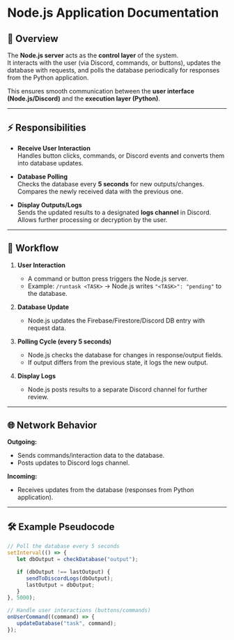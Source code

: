 # Node.js Application Documentation

## 📌 Overview
The **Node.js server** acts as the **control layer** of the system.  
It interacts with the user (via Discord, commands, or buttons), updates the database with requests, and polls the database periodically for responses from the Python application.  

This ensures smooth communication between the **user interface (Node.js/Discord)** and the **execution layer (Python)**.

---

## ⚡ Responsibilities
- **Receive User Interaction**  
  Handles button clicks, commands, or Discord events and converts them into database updates.

- **Database Polling**  
  Checks the database every **5 seconds** for new outputs/changes.  
  Compares the newly received data with the previous one.

- **Display Outputs/Logs**  
  Sends the updated results to a designated **logs channel** in Discord.  
  Allows further processing or decryption by the user.

---

## 🔄 Workflow
1. **User Interaction**  
   - A command or button press triggers the Node.js server.  
   - Example: `/runtask <TASK>` → Node.js writes `"<TASK>": "pending"` to the database.

2. **Database Update**  
   - Node.js updates the Firebase/Firestore/Discord DB entry with request data.

3. **Polling Cycle (every 5 seconds)**  
   - Node.js checks the database for changes in response/output fields.  
   - If output differs from the previous state, it logs the new output.

4. **Display Logs**  
   - Node.js posts results to a separate Discord channel for further review.

---

## 🌐 Network Behavior
**Outgoing:**
- Sends commands/interaction data to the database.  
- Posts updates to Discord logs channel.  

**Incoming:**
- Receives updates from the database (responses from Python application).  

---

## 🛠️ Example Pseudocode
```js
// Poll the database every 5 seconds
setInterval(() => {
   let dbOutput = checkDatabase("output");

   if (dbOutput !== lastOutput) {
      sendToDiscordLogs(dbOutput);
      lastOutput = dbOutput;
   }
}, 5000);

// Handle user interactions (buttons/commands)
onUserCommand((command) => {
   updateDatabase("task", command);
});
